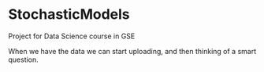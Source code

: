 # StochasticModels
Project for Data Science course in GSE

When we have the data we can start uploading, and then thinking of a smart question.
